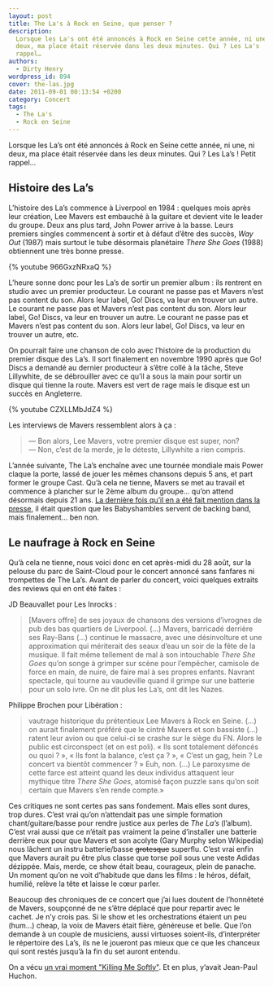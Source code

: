 ```yaml
---
layout: post
title: The La's à Rock en Seine, que penser ?
description:
  Lorsque les La's ont été annoncés à Rock en Seine cette année, ni une, ni
  deux, ma place était réservée dans les deux minutes. Qui ? Les La's ! Petit
  rappel…
authors:
  - Dirty Henry
wordpress_id: 894
cover: the-las.jpg
date: 2011-09-01 00:13:54 +0200
category: Concert
tags:
  - The La's
  - Rock en Seine
---
```


Lorsque les La’s ont été annoncés à Rock en Seine cette année, ni une, ni deux,
ma place était réservée dans les deux minutes. Qui ? Les La’s ! Petit rappel…

## Histoire des La’s

L’histoire des La’s commence à Liverpool en 1984 : quelques mois après leur
création, Lee Mavers est embauché à la guitare et devient vite le leader du
groupe. Deux ans plus tard, John Power arrive à la basse. Leurs premiers singles
commencent à sortir et à défaut d’être des succès, _Way Out_ (1987) mais surtout
le tube désormais planétaire _There She Goes_ (1988) obtiennent une très bonne
presse.

{% youtube 966GxzNRxaQ %}

L’heure sonne donc pour les La’s de sortir un premier album : ils rentrent en
studio avec un premier producteur. Le courant ne passe pas et Mavers n’est pas
content du son. Alors leur label, Go! Discs, va leur en trouver un autre. Le
courant ne passe pas et Mavers n’est pas content du son. Alors leur label, Go!
Discs, va leur en trouver un autre. Le courant ne passe pas et Mavers n’est pas
content du son. Alors leur label, Go! Discs, va leur en trouver un autre, etc.

On pourrait faire une chanson de colo avec l’histoire de la production du
premier disque des La’s. Il sort finalement en novembre 1990 après que Go! Discs
a demandé au dernier producteur à s’être collé à la tâche, Steve Lillywhite, de
se débrouiller avec ce qu’il a sous la main pour sortir un disque qui tienne la
route. Mavers est vert de rage mais le disque est un succès en Angleterre.

{% youtube CZXLLMbJdZ4 %}

Les interviews de Mavers ressemblent alors à ça :

> — Bon alors, Lee Mavers, votre premier disque est super, non?  
> — Non, c’est de la merde, je le déteste, Lillywhite a rien compris.

L’année suivante, The La’s enchaîne avec une tournée mondiale mais Power claque
la porte, lassé de jouer les mêmes chansons depuis 5 ans, et part former le
groupe Cast. Qu’à cela ne tienne, Mavers se met au travail et commence à
plancher sur le 2ème album du groupe… qu’on attend désormais depuis 21 ans. [La
dernière fois qu’il en a été fait mention dans la presse][1], il était question
que les Babyshambles servent de backing band, mais finalement… ben non.

## Le naufrage à Rock en Seine

Qu’à cela ne tienne, nous voici donc en cet après-midi du 28 août, sur la
pelouse du parc de Saint-Cloud pour le concert annoncé sans fanfares ni
trompettes de The La’s. Avant de parler du concert, voici quelques extraits des
reviews qui en ont été faites :

JD Beauvallet pour Les Inrocks :

> [Mavers offre] de ses joyaux de chansons des versions d’ivrognes de pub des
> bas quartiers de Liverpool. (…) Mavers, barricadé derrière ses Ray-Bans (…)
> continue le massacre, avec une désinvolture et une approximation qui
> mériterait des seaux d’eau un soir de la fête de la musique. Il fait même
> tellement de mal à son intouchable _There She Goes_ qu’on songe à grimper sur
> scène pour l’empêcher, camisole de force en main, de nuire, de faire mal à ses
> propres enfants. Navrant spectacle, qui tourne au vaudeville quand il grimpe
> sur une batterie pour un solo ivre. On ne dit plus les La’s, ont dit les
> Nazes.

Philippe Brochen pour Libération :

> vautrage historique du prétentieux Lee Mavers à Rock en Seine. (…) on aurait
> finalement préféré que le cintré Mavers et son bassiste (…) ratent leur avion
> ou que celui-ci se crashe sur le siège du FN. Alors le public est circonspect
> (et on est poli). « Ils sont totalement défoncés ou quoi ? », « Ils font la
> balance, c’est ça ? », « C’est un gag, hein ? Le concert va bientôt
> commencer ? » Euh, non. (…) Le paroxysme de cette farce est atteint quand les
> deux individus attaquent leur mythique titre _There She Goes_, atomisé façon
> puzzle sans qu’on soit certain que Mavers s’en rende compte.»

Ces critiques ne sont certes pas sans fondement. Mais elles sont dures, trop
dures. C’est vrai qu’on n’attendait pas une simple formation chant/guitare/basse
pour rendre justice aux perles de _The La’s_ (l’album). C’est vrai aussi que ce
n’était pas vraiment la peine d’installer une batterie derrière eux pour que
Mavers et son acolyte (Gary Murphy selon Wikipedia) nous lâchent un instru
batterie/basse ~~grotesque~~ superflu. C’est vrai enfin que Mavers aurait pu
être plus classe que torse poil sous une veste Adidas dézippée. Mais, merde, ce
show était beau, courageux, plein de panache. Un moment qu’on ne voit d’habitude
que dans les films : le héros, défait, humilié, relève la tête et laisse le cœur
parler.

Beaucoup des chroniques de ce concert que j’ai lues doutent de l’honnêteté de
Mavers, soupçonné de ne s’être déplacé que pour repartir avec le cachet. Je n’y
crois pas. Si le show et les orchestrations étaient un peu (hum…) cheap, la voix
de Mavers était fière, généreuse et belle. Que l’on demande à un couple de
musiciens, aussi virtuoses soient-ils, d’interpréter le répertoire des La’s, ils
ne le joueront pas mieux que ce que les chanceux qui sont restés jusqu’à la fin
du set auront entendu.

On a vécu [un vrai moment "Killing Me Softly"][2]. Et en plus, y’avait Jean-Paul
Huchon.

[1]: https://www.google.fr/search?q=La's+second+album
[2]:
  https://www.youtube.com/watch?v=pzzXDec0LLo
  "Scène de About a Boy où le garçon change Killing Me Softly"
